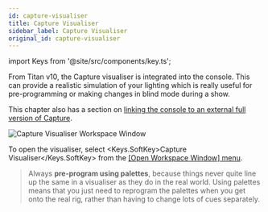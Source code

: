 ```yaml
---
id: capture-visualiser
title: Capture Visualiser
sidebar_label: Capture Visualiser
original_id: capture-visualiser
---
```


import Keys from '@site/src/components/key.ts';

From Titan v10, the Capture visualiser is integrated into the console.
This can provide a realistic simulation of your lighting which is really
useful for pre-programming or making changes in blind mode during a
show.

This chapter also has a section on [linking the console to an external
full version of Capture](capture-visualiser/linking-the-console-to-stand-alone-capture.md).

![Capture Visualiser Workspace Window](/docs/images/Capture-Visualiser-Workspace-Window.png)

To open the visualiser, select <Keys.SoftKey>Capture Visualiser</Keys.SoftKey> from the [\[Open
Workspace Window\] menu](titan-basics/workspace-windows.md#shortcuts-to-open-workspace-windows).

> Always **pre-program using palettes**, because things never quite line up the same in a visualiser as they do in the real world. Using palettes means that you just need to reprogram the palettes when you get onto the real rig, rather than having to change lots of cues separately.